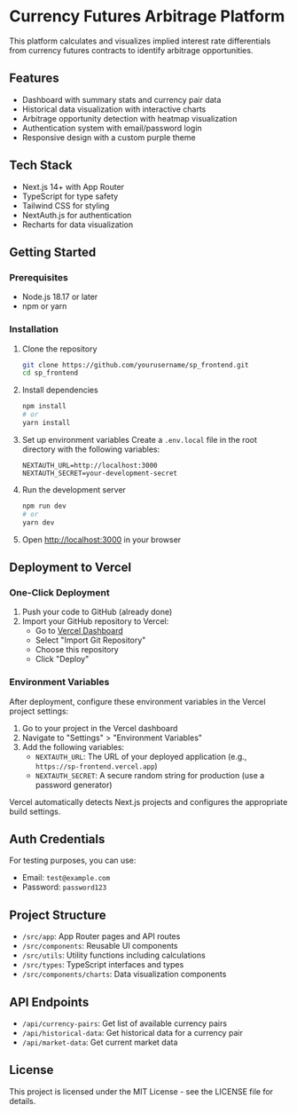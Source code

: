 # Currency Futures Arbitrage Platform

This platform calculates and visualizes implied interest rate differentials from currency futures contracts to identify arbitrage opportunities.

## Features

- Dashboard with summary stats and currency pair data
- Historical data visualization with interactive charts
- Arbitrage opportunity detection with heatmap visualization
- Authentication system with email/password login
- Responsive design with a custom purple theme

## Tech Stack

- Next.js 14+ with App Router
- TypeScript for type safety
- Tailwind CSS for styling
- NextAuth.js for authentication
- Recharts for data visualization

## Getting Started

### Prerequisites

- Node.js 18.17 or later
- npm or yarn

### Installation

1. Clone the repository
   ```bash
   git clone https://github.com/yourusername/sp_frontend.git
   cd sp_frontend
   ```

2. Install dependencies
   ```bash
   npm install
   # or
   yarn install
   ```

3. Set up environment variables
   Create a `.env.local` file in the root directory with the following variables:
   ```
   NEXTAUTH_URL=http://localhost:3000
   NEXTAUTH_SECRET=your-development-secret
   ```

4. Run the development server
   ```bash
   npm run dev
   # or
   yarn dev
   ```

5. Open [http://localhost:3000](http://localhost:3000) in your browser

## Deployment to Vercel

### One-Click Deployment

1. Push your code to GitHub (already done)
2. Import your GitHub repository to Vercel:
   - Go to [Vercel Dashboard](https://vercel.com/new)
   - Select "Import Git Repository"
   - Choose this repository
   - Click "Deploy"

### Environment Variables

After deployment, configure these environment variables in the Vercel project settings:

1. Go to your project in the Vercel dashboard
2. Navigate to "Settings" > "Environment Variables"
3. Add the following variables:
   - `NEXTAUTH_URL`: The URL of your deployed application (e.g., `https://sp-frontend.vercel.app`)
   - `NEXTAUTH_SECRET`: A secure random string for production (use a password generator)

Vercel automatically detects Next.js projects and configures the appropriate build settings.

## Auth Credentials

For testing purposes, you can use:
- Email: `test@example.com`
- Password: `password123`

## Project Structure

- `/src/app`: App Router pages and API routes
- `/src/components`: Reusable UI components
- `/src/utils`: Utility functions including calculations
- `/src/types`: TypeScript interfaces and types
- `/src/components/charts`: Data visualization components

## API Endpoints

- `/api/currency-pairs`: Get list of available currency pairs
- `/api/historical-data`: Get historical data for a currency pair
- `/api/market-data`: Get current market data

## License

This project is licensed under the MIT License - see the LICENSE file for details.
